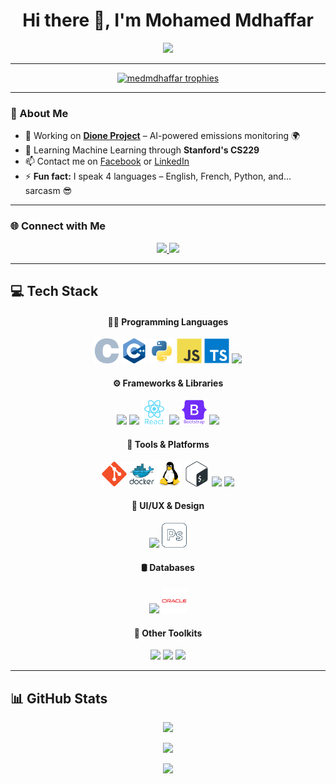 <h1 align="center">Hi there 👋, I'm Mohamed Mdhaffar</h1>
<p align="center">
  <img src="https://readme-typing-svg.herokuapp.com/?lines=🎓+ICT+Engineering+Student+@+SUP'COM;🤖+AI+Explorer+%7C+🧩+Problem+Solver+%7C+🌍+Tech+for+Impact&center=true&width=500&height=40&color=0FF6EC&vCenter=true&size=20">
</p>

---

<p align="center">
  <a href="https://github.com/medmdhaffar">
    <img src="https://github-profile-trophy.vercel.app/?username=medmdhaffar&theme=algolia&margin-w=10&margin-h=15&column=4" alt="medmdhaffar trophies"/>
  </a>
</p>

---

### 🚀 About Me

- 🔭 Working on **[Dione Project](https://github.com/zaydbf/Dione)** – AI-powered emissions monitoring 🌍
- 🌱 Learning Machine Learning through **Stanford's CS229**
- 📫 Contact me on [Facebook](https://www.facebook.com/mohamed.medhaffar.5?locale=fr_FR) or [LinkedIn](https://www.linkedin.com/in/mohamed-mdhafar-08707b280)
- ⚡ **Fun fact:** I speak 4 languages – English, French, Python, and... sarcasm 😎

---

### 🌐 Connect with Me

<p align="center">
  <a href="https://www.linkedin.com/in/mohamed-mdhafar-08707b280" target="_blank">
    <img src="https://img.shields.io/badge/LinkedIn-blue?style=for-the-badge&logo=linkedin&logoColor=white"/>
  </a>
  <a href="https://github.com/medmdhaffar" target="_blank">
    <img src="https://img.shields.io/badge/GitHub-black?style=for-the-badge&logo=github&logoColor=white"/>
  </a>
</p>

---

## 💻 Tech Stack

<h4 align="center">👨‍💻 Programming Languages</h4>
<p align="center">
  <img src="https://raw.githubusercontent.com/devicons/devicon/master/icons/c/c-original.svg" width="40"/>
  <img src="https://raw.githubusercontent.com/devicons/devicon/master/icons/cplusplus/cplusplus-original.svg" width="40"/>
  <img src="https://raw.githubusercontent.com/devicons/devicon/master/icons/python/python-original.svg" width="40"/>
  <img src="https://raw.githubusercontent.com/devicons/devicon/master/icons/javascript/javascript-original.svg" width="40"/>
  <img src="https://raw.githubusercontent.com/devicons/devicon/master/icons/typescript/typescript-original.svg" width="40"/>
  <img src="https://upload.wikimedia.org/wikipedia/commons/2/21/Matlab_Logo.png" width="40"/>
</p>

<h4 align="center">⚙️ Frameworks & Libraries</h4>
<p align="center">
  <img src="https://cdn.worldvectorlogo.com/logos/arduino-1.svg" width="40"/>
  <img src="https://cdn.worldvectorlogo.com/logos/django.svg" width="40"/>
  <img src="https://raw.githubusercontent.com/devicons/devicon/master/icons/react/react-original-wordmark.svg" width="40"/>
  <img src="https://www.vectorlogo.zone/logos/selenium/selenium-icon.svg" width="40"/>
  <img src="https://raw.githubusercontent.com/devicons/devicon/master/icons/bootstrap/bootstrap-plain-wordmark.svg" width="40"/>
  <img src="https://www.vectorlogo.zone/logos/tailwindcss/tailwindcss-icon.svg" width="40"/>
</p>

<h4 align="center">🔧 Tools & Platforms</h4>
<p align="center">
  <img src="https://raw.githubusercontent.com/devicons/devicon/master/icons/git/git-original.svg" width="40"/>
  <img src="https://raw.githubusercontent.com/devicons/devicon/master/icons/docker/docker-original-wordmark.svg" width="40"/>
  <img src="https://raw.githubusercontent.com/devicons/devicon/master/icons/linux/linux-original.svg" width="40"/>
  <img src="https://raw.githubusercontent.com/devicons/devicon/master/icons/bash/bash-original.svg" width="40"/>
  <img src="https://raw.githubusercontent.com/devicons/devicon/master/icons/aws/aws-original.svg" width="40"/>
  <img src="https://www.vectorlogo.zone/logos/getpostman/getpostman-icon.svg" width="40"/>
</p>

<h4 align="center">🎨 UI/UX & Design</h4>
<p align="center">
  <img src="https://www.vectorlogo.zone/logos/figma/figma-icon.svg" width="40"/>
  <img src="https://raw.githubusercontent.com/devicons/devicon/master/icons/photoshop/photoshop-line.svg" width="40"/>
</p>

<h4 align="center">🛢️ Databases</h4>
<p align="center">
  <img src="https://www.vectorlogo.zone/logos/sqlite/sqlite-icon.svg" width="40"/>
  <img src="https://raw.githubusercontent.com/devicons/devicon/master/icons/oracle/oracle-original.svg" width="40"/>
</p>

<h4 align="center">🧪 Other Toolkits</h4>
<p align="center">
  <img src="https://upload.wikimedia.org/wikipedia/commons/0/0b/Qt_logo_2016.svg" width="40"/>
  <img src="https://upload.wikimedia.org/wikipedia/commons/7/71/GTK_logo.svg" width="40"/>
  <img src="https://raw.githubusercontent.com/kenangundogan/fontisto/036b7eca71aab1bef8e6a0518f7329f13ed62f6b/icons/svg/brand/unreal-engine.svg" width="40"/>
</p>

---

## 📊 GitHub Stats

<p align="center">
  <img src="https://github-readme-stats.vercel.app/api?username=medmdhaffar&show_icons=true&theme=tokyonight" height="180px"/>
</p>
<p align="center">
  <img src="https://github-readme-streak-stats.herokuapp.com/?user=medmdhaffar&theme=tokyonight" height="180px"/>
</p>
<p align="center">
  <img src="https://github-readme-stats.vercel.app/api/top-langs/?username=medmdhaffar&layout=compact&theme=tokyonight" height="180px"/>
</p>
